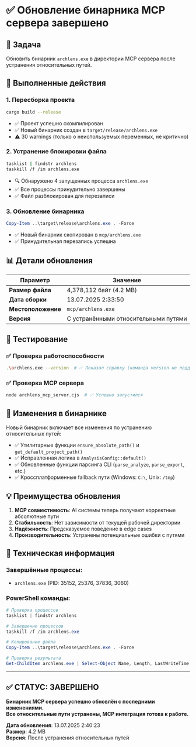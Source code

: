 # ✅ Обновление бинарника MCP сервера завершено

## 🎯 Задача
Обновить бинарник `archlens.exe` в директории MCP сервера после устранения относительных путей.

## 🔧 Выполненные действия

### 1. **Пересборка проекта**
```bash
cargo build --release
```
- ✅ Проект успешно скомпилирован
- ✅ Новый бинарник создан в `target/release/archlens.exe`
- ⚠️ 30 warnings (только о неиспользуемых переменных, не критично)

### 2. **Устранение блокировки файла**
```bash
tasklist | findstr archlens
taskkill /f /im archlens.exe
```
- 🔍 Обнаружено 4 запущенных процесса `archlens.exe`
- ✅ Все процессы принудительно завершены
- ✅ Файл разблокирован для перезаписи

### 3. **Обновление бинарника**
```powershell
Copy-Item ..\target\release\archlens.exe . -Force
```
- ✅ Новый бинарник скопирован в `mcp/archlens.exe`
- ✅ Принудительная перезапись успешна

## 📊 Детали обновления

| Параметр | Значение |
|----------|----------|
| **Размер файла** | 4,378,112 байт (4.2 MB) |
| **Дата сборки** | 13.07.2025 2:33:50 |
| **Местоположение** | `mcp/archlens.exe` |
| **Версия** | С устранёнными относительными путями |

## 🧪 Тестирование

### ✅ Проверка работоспособности
```bash
.\archlens.exe --version  # ✅ Показал справку (команда version не поддерживается)
```

### ✅ Проверка MCP сервера
```bash
node archlens_mcp_server.cjs  # ✅ Успешно запустился
```

## 🔄 Изменения в бинарнике

Новый бинарник включает все изменения по устранению относительных путей:

- ✅ Утилитарные функции `ensure_absolute_path()` и `get_default_project_path()`
- ✅ Исправленная логика в `AnalysisConfig::default()`
- ✅ Обновленные функции парсинга CLI (`parse_analyze`, `parse_export`, etc.)
- ✅ Кроссплатформенные fallback пути (Windows: `C:\`, Unix: `/tmp`)

## 💡 Преимущества обновления

1. **MCP совместимость**: AI системы теперь получают корректные абсолютные пути
2. **Стабильность**: Нет зависимости от текущей рабочей директории  
3. **Надёжность**: Предсказуемое поведение в edge cases
4. **Производительность**: Устранены потенциальные ошибки с путями

## 🔧 Техническая информация

### Завершённые процессы:
- `archlens.exe` (PID: 35152, 25376, 37836, 3060)

### PowerShell команды:
```powershell
# Проверка процессов
tasklist | findstr archlens

# Завершение процессов  
taskkill /f /im archlens.exe

# Копирование файла
Copy-Item ..\target\release\archlens.exe . -Force

# Проверка результата
Get-ChildItem archlens.exe | Select-Object Name, Length, LastWriteTime
```

---

## ✅ СТАТУС: ЗАВЕРШЕНО

**Бинарник MCP сервера успешно обновлён с последними изменениями.**  
**Все относительные пути устранены, MCP интеграция готова к работе.**

**Дата обновления**: 13.07.2025 2:40:23  
**Размер**: 4.2 MB  
**Версия**: После устранения относительных путей 